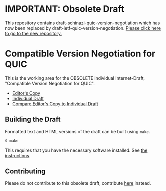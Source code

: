 # IMPORTANT: Obsolete Draft

This repository contains draft-schinazi-quic-version-negotiation which has now been replaced by draft-ietf-quic-version-negotiation.
[Please click here to go to the new repository.](https://github.com/quicwg/version-negotiation/)

# Compatible Version Negotiation for QUIC

This is the working area for the OBSOLETE individual Internet-Draft, "Compatible Version Negotiation for QUIC".

* [Editor's Copy](https://ekr.github.io/draft-schinazi-quic-version-negotiation/#go.draft-schinazi-quic-version-negotiation.html)
* [Individual Draft](https://tools.ietf.org/html/draft-schinazi-quic-version-negotiation)
* [Compare Editor's Copy to Individual Draft](https://ekr.github.io/draft-schinazi-quic-version-negotiation/#go.draft-schinazi-quic-version-negotiation.diff)

## Building the Draft

Formatted text and HTML versions of the draft can be built using `make`.

```sh
$ make
```

This requires that you have the necessary software installed.  See
[the instructions](https://github.com/martinthomson/i-d-template/blob/master/doc/SETUP.md).


## Contributing

Please do not contribute to this obsolete draft, contribute [here]((https://github.com/quicwg/version-negotiation/)) instead.
